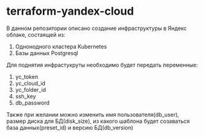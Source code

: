 # terraform-yandex-cloud
В данном репозитории описано создание инфраструктуры в Яндекс облаке, состаящей из:
1. Однонодного кластера Kubernetes
2. Базы данных Postgresql

Для поднятия инфрастукруты необходимо будет передать переменные:
1. yc_token
2. yc_cloud_id
3. yc_folder_id
4. ssh_key
5. db_password

Также при желании можно изменить имя пользователя(db_user), размер диска для БД(disk_size), из какого шаблона будет созаваться база данных(preset_id) и версию БД(db_version)
